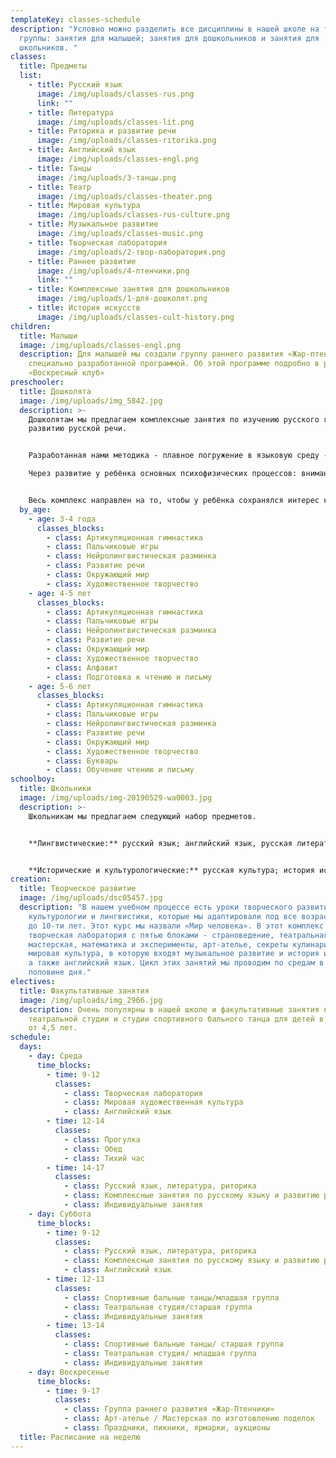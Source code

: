 ```yaml
---
templateKey: classes-schedule
description: "Условно можно разделить все дисциплины в нашей школе на три
  группы: занятия для малышей; занятия для дошкольников и занятия для
  школьников. "
classes:
  title: Предметы
  list:
    - title: Русский язык
      image: /img/uploads/classes-rus.png
      link: ""
    - title: Литература
      image: /img/uploads/classes-lit.png
    - title: Риторика и развитие речи
      image: /img/uploads/classes-ritorika.png
    - title: Английский язык
      image: /img/uploads/classes-engl.png
    - title: Танцы
      image: /img/uploads/3-танцы.png
    - title: Театр
      image: /img/uploads/classes-theater.png
    - title: Мировая культура
      image: /img/uploads/classes-rus-culture.png
    - title: Музыкальное развитие
      image: /img/uploads/classes-music.png
    - title: Творческая лаборатория
      image: /img/uploads/2-твор-лаборатория.png
    - title: Раннее развитие
      image: /img/uploads/4-птенчики.png
      link: ""
    - title: Комплексные занятия для дошкольников
      image: /img/uploads/1-для-дошколят.png
    - title: История искусств
      image: /img/uploads/classes-cult-history.png
children:
  title: Малыши
  image: /img/uploads/classes-engl.png
  description: Для малышей мы создали группу раннего развития «Жар-птенчики» со
    специально разработанной программой. Об этой программе подробно в разделе
    «Воскресный клуб»
preschooler:
  title: Дошколята
  image: /img/uploads/img_5842.jpg
  description: >-
    Дошколятам мы предлагаем комплексные занятия по изучению русского языка и
    развитию русской речи.


    Разработанная нами методика - плавное погружение в языковую среду - даёт отличный результат.

    Через развитие у ребёнка основных психофизических процессов: внимания, памяти и мышления формируется его речь и постепенное освоение языка. На наших уроках ученик постигает язык, "пробуя" его со всех сторон - через игру, сказку, музыку, ручной труд и т.д.


    Весь комплекс направлен на то, чтобы у ребёнка сохранялся интерес к тому, что он делает, через постоянную смену деятельности. Наш комплекс-ный подход обучения обеспечивает последовательное, равномерное, эффективное и полноценное развитие в соответствии с возрастом ребёнка. По мере взросления ученик получает более углублённый и расширенный спектр занятий. Так, например, с четырёх лет он начинает знакомится с ал-фавитом и начинает готовиться к чтению и письму, в пять лет он уже осваивает букварь, а к шести годам начинает читать и писать.
  by_age:
    - age: 3-4 года
      classes_blocks:
        - class: Артикуляционная гимнастика
        - class: Пальчиковые игры
        - class: Нейролингвистическая разминка
        - class: Развитие речи
        - class: Окружающий мир
        - class: Художественное творчество
    - age: 4-5 лет
      classes_blocks:
        - class: Артикуляционная гимнастика
        - class: Пальчиковые игры
        - class: Нейролингвистическая разминка
        - class: Развитие речи
        - class: Окружающий мир
        - class: Художественное творчество
        - class: Алфавит
        - class: Подготовка к чтению и письму
    - age: 5-6 лет
      classes_blocks:
        - class: Артикуляционная гимнастика
        - class: Пальчиковые игры
        - class: Нейролингвистическая разминка
        - class: Развитие речи
        - class: Окружающий мир
        - class: Художественное творчество
        - class: Букварь
        - class: Обучение чтению и письму
schoolboy:
  title: Школьники
  image: /img/uploads/img-20190529-wa0003.jpg
  description: >-
    Школьникам мы предлагаем следующий набор предметов.


    **Лингвистические:** русский язык; английский язык, русская литература; риторика и культура речи.


    **Исторические и культурологические:** русская культура; история искусств; история России.
creation:
  title: Творческое развитие
  image: /img/uploads/dsc05457.jpg
  description: "В нашем учебном процессе есть уроки творческого развития,
    культурологии и лингвистики, которые мы адаптировали под все возрасты от 3-х
    до 10-ти лет. Этот курс мы назвали «Мир человека». В этот комплекс входят:
    творческая лаборатория с пятью блоками - страноведение, театральная
    мастерская, математика и эксперименты, арт-ателье, секреты кулинарии;
    мировая культура, в которую входят музыкальное развитие и история искусств);
    а также английский язык. Цикл этих занятий мы проводим по средам в первой
    половине дня."
electives:
  title: Факультативные занятия
  image: /img/uploads/img_2966.jpg
  description: Очень популярны в нашей школе и факультативные занятия в
    театральной студии и студии спортивного бального танца для детей в возрасте
    от 4,5 лет.
schedule:
  days:
    - day: Среда
      time_blocks:
        - time: 9-12
          classes:
            - class: Творческая лаборатория
            - class: Мировая художественная культура
            - class: Английский язык
        - time: 12-14
          classes:
            - class: Прогулка
            - class: Обед
            - class: Тихий час
        - time: 14-17
          classes:
            - class: Русский язык, литература, риторика
            - class: Комплексные занятия по русскому языку и развитию речи
            - class: Индивидуальные занятия
    - day: Суббота
      time_blocks:
        - time: 9-12
          classes:
            - class: Русский язык, литература, риторика
            - class: Комплексные занятия по русскому языку и развитию речи
            - class: Английский язык
        - time: 12-13
          classes:
            - class: Спортивные бальные танцы/младшая группа
            - class: Театральная студия/старшая группа
            - class: Индивидуальные занятия
        - time: 13-14
          classes:
            - class: Спортивные бальные танцы/ старшая группа
            - class: Театральная студия/ младшая группа
            - class: Индивидуальные занятия
    - day: Воскресенье
      time_blocks:
        - time: 9-17
          classes:
            - class: Группа раннего развития «Жар-Птенчики»
            - class: Арт-ателье / Мастерская по изготовлению поделок
            - class: Праздники, пикники, ярмарки, аукционы
  title: Расписание на неделю
---
```

